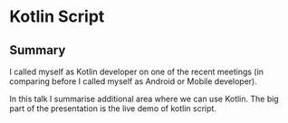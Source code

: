 # Kotlin Script

## Summary

I called myself as Kotlin developer on one of the recent meetings (in comparing before I called myself as Android or
Mobile developer).

In this talk I summarise additional area where we can use Kotlin. The big part of the presentation is the live demo of
kotlin script. 
